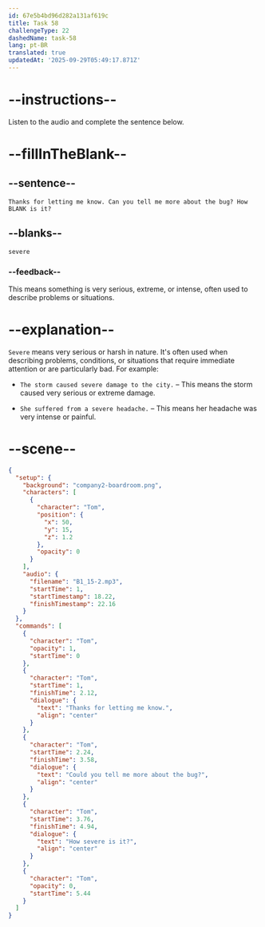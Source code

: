 ```yaml
---
id: 67e5b4bd96d282a131af619c
title: Task 58
challengeType: 22
dashedName: task-58
lang: pt-BR
translated: true
updatedAt: '2025-09-29T05:49:17.871Z'
---
```


<!-- (Audio) Tom: Thanks for letting me know. Can you tell me more about the bug? How severe is it? -->

# --instructions--

Listen to the audio and complete the sentence below.

# --fillInTheBlank--

## --sentence--

`Thanks for letting me know. Can you tell me more about the bug? How BLANK is it?`

## --blanks--

`severe`

### --feedback--

This means something is very serious, extreme, or intense, often used to describe problems or situations.

# --explanation--

`Severe` means very serious or harsh in nature. It's often used when describing problems, conditions, or situations that require immediate attention or are particularly bad. For example:

- `The storm caused severe damage to the city.` – This means the storm caused very serious or extreme damage.

- `She suffered from a severe headache.` – This means her headache was very intense or painful.

# --scene--

```json
{
  "setup": {
    "background": "company2-boardroom.png",
    "characters": [
      {
        "character": "Tom",
        "position": {
          "x": 50,
          "y": 15,
          "z": 1.2
        },
        "opacity": 0
      }
    ],
    "audio": {
      "filename": "B1_15-2.mp3",
      "startTime": 1,
      "startTimestamp": 18.22,
      "finishTimestamp": 22.16
    }
  },
  "commands": [
    {
      "character": "Tom",
      "opacity": 1,
      "startTime": 0
    },
    {
      "character": "Tom",
      "startTime": 1,
      "finishTime": 2.12,
      "dialogue": {
        "text": "Thanks for letting me know.",
        "align": "center"
      }
    },
    {
      "character": "Tom",
      "startTime": 2.24,
      "finishTime": 3.58,
      "dialogue": {
        "text": "Could you tell me more about the bug?",
        "align": "center"
      }
    },
    {
      "character": "Tom",
      "startTime": 3.76,
      "finishTime": 4.94,
      "dialogue": {
        "text": "How severe is it?",
        "align": "center"
      }
    },
    {
      "character": "Tom",
      "opacity": 0,
      "startTime": 5.44
    }
  ]
}
```
